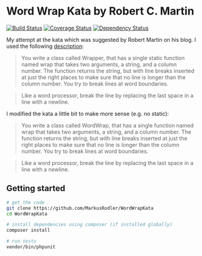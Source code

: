 # Word Wrap Kata by Robert C. Martin
[![Build Status](https://travis-ci.org/MarkusRodler/WordWrapKata.svg)](https://travis-ci.org/MarkusRodler/WordWrapKata)
[![Coverage Status](https://coveralls.io/repos/MarkusRodler/WordWrapKata/badge.svg?branch=master&service=github)](https://coveralls.io/github/MarkusRodler/WordWrapKata?branch=master)
[![Dependency Status](https://www.versioneye.com/user/projects/5655e7e4ff016c00330018b5/badge.svg?style=flat)](https://www.versioneye.com/user/projects/5655e7e4ff016c00330018b5)

My attempt at the kata which was suggested by Robert Martin on his blog. I used the following [description](http://codingdojo.org/cgi-bin/index.pl?KataWordWrap):

  > You write a class called Wrapper, that has a single static function named wrap that takes two arguments, a string, and a column number. The function returns the string, but with line breaks inserted at just the right places to make sure that no line is longer than the column number. You try to break lines at word boundaries.

  > Like a word processor, break the line by replacing the last space in a line with a newline.

I modified the kata a little bit to make more sense (e.g. no static):

  > You write a class called WordWrap, that has a single function named wrap that takes two arguments, a string, and a column number. The function returns the string, but with line breaks inserted at just the right places to make sure that no line is longer than the column number. You try to break lines at word boundaries.

  > Like a word processor, break the line by replacing the last space in a line with a newline.

## Getting started

 ```bash
# get the code
git clone https://github.com/MarkusRodler/WordWrapKata
cd WordWrapKata

# install dependencies using composer (if installed globally)
composer install

# run tests
vendor/bin/phpunit
 ```

